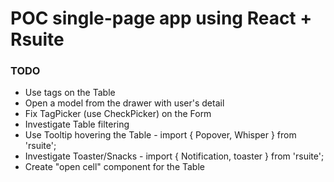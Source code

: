 # POC single-page app using React + Rsuite

### TODO
* Use tags on the Table
* Open a model from the drawer with user's detail
* Fix TagPicker (use CheckPicker) on the Form
* Investigate Table filtering
* Use Tooltip hovering the Table - import { Popover, Whisper } from 'rsuite';
* Investigate Toaster/Snacks - import { Notification, toaster } from 'rsuite';
* Create "open cell" component for the Table